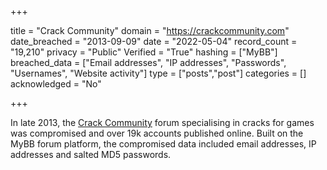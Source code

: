 +++

title = "Crack Community"
domain = "https://crackcommunity.com"
date_breached = "2013-09-09"
date = "2022-05-04"
record_count = "19,210"
privacy = "Public"
Verified = "True"
hashing = ["MyBB"]
breached_data = ["Email addresses", "IP addresses", "Passwords", "Usernames", "Website activity"]
type = ["posts","post"]
categories = []
acknowledged = "No"


+++


In late 2013, the <a href="http://crackcommunity.com" target="_blank" rel="noopener">Crack Community</a> forum specialising in cracks for games was compromised and over 19k accounts published online. Built on the MyBB forum platform, the compromised data included email addresses, IP addresses and salted MD5 passwords.

